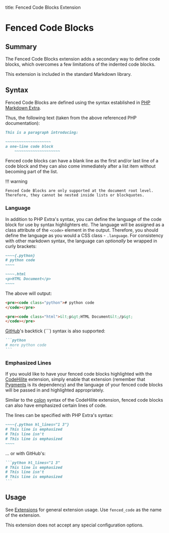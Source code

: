 title: Fenced Code Blocks Extension

# Fenced Code Blocks

## Summary

The Fenced Code Blocks extension adds a secondary way to define code blocks,
which overcomes a few limitations of the indented code blocks.

This extension is included in the standard Markdown library.

## Syntax

Fenced Code Blocks are defined using the syntax established in
[PHP Markdown Extra][php].

[php]: http://www.michelf.com/projects/php-markdown/extra/#fenced-code-blocks

Thus, the following text (taken from the above referenced PHP documentation):

```md
This is a paragraph introducing:

~~~~~~~~~~~~~~~~~~~~
a one-line code block
    ~~~~~~~~~~~~~~~~~~~~
```

Fenced code blocks can have a blank line as the first  and/or last line of a
code block and they can also come immediately after a list item without becoming
part of the list.

!!! warning

    Fenced Code Blocks are only supported at the document root level.
    Therefore, they cannot be nested inside lists or blockquotes.

### Language

In addition to PHP Extra's syntax, you can define the language of the code
block for use by syntax highlighters etc. The language will be assigned as a
class attribute of the ``<code>`` element in the output. Therefore, you should
define the language as you would a CSS class - ``.language``. For consistency
with other markdown syntax, the language can *optionally* be wrapped in curly
brackets:

```md
~~~~{.python}
# python code
~~~~

~~~~.html
<p>HTML Document</p>
~~~~
```

The above will output:

```html
<pre><code class="python"># python code
</code></pre>

<pre><code class="html">&lt;p&gt;HTML Document&lt;/p&gt;
</code></pre>
```

[GitHub][]'s backtick (`\``) syntax is also supported:

````md
```python
# more python code
```
````

[GitHub]: http://github.github.com/github-flavored-markdown/

### Emphasized Lines

If you would like to have your fenced code blocks highlighted with the
[CodeHilite][] extension, simply enable that extension (remember that
[Pygments][] is its dependency) and the language of your fenced code blocks
will be passed in and highlighted appropriately.

Similar to the [colon][] syntax of the CodeHilite extension, fenced code blocks
can also have emphasized certain lines of code.

The lines can be specified with PHP Extra's syntax:

```md
~~~~{.python hl_lines="1 3"}
# This line is emphasized
# This line isn't
# This line is emphasized
~~~~
```

... or with GitHub's:

````md
```python hl_lines="1 3"
# This line is emphasized
# This line isn't
# This line is emphasized
```
````

[CodeHilite]: code_hilite.html
[Pygments]: http://pygments.org/
[colon]: code_hilite.html#colons

## Usage

See [Extensions](index.md) for general extension usage. Use `fenced_code` as
the name of the extension.

This extension does not accept any special configuration options.
